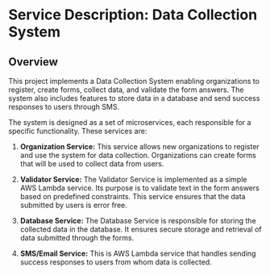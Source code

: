 # Service Description: Data Collection System

## Overview

This project implements a Data Collection System enabling organizations to register, create forms, collect data, and validate the form answers. The system also includes features to store data in a database and send success responses to users through SMS.

The system is designed as a set of microservices, each responsible for a specific functionality. These services are:

1. **Organization Service:** This service allows new organizations to register and use the system for data collection. Organizations can create forms that will be used to collect data from users.

2. **Validator Service:** The Validator Service is implemented as a simple AWS Lambda service. Its purpose is to validate text in the form answers based on predefined constraints. This service ensures that the data submitted by users is error free.

3. **Database Service:** The Database Service is responsible for storing the collected data in the database. It ensures secure storage and retrieval of data submitted through the forms.

4. **SMS/Email Service:** This is AWS Lambda service that handles sending success responses to users from whom data is collected.
